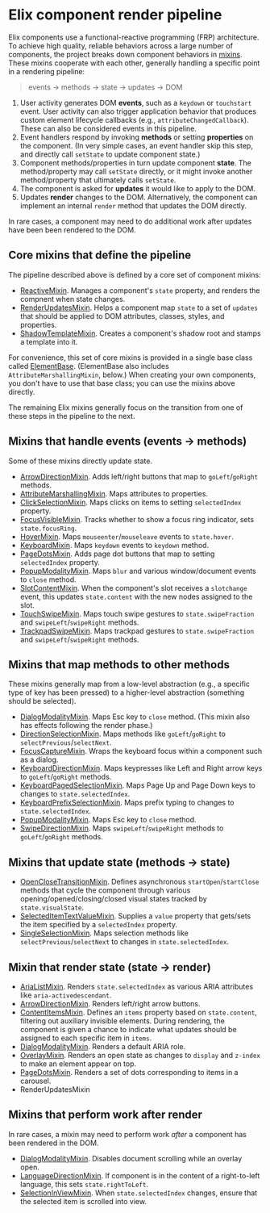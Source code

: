 # Elix component render pipeline

Elix components use a functional-reactive programming (FRP) architecture. To achieve high quality, reliable behaviors across a large number of components, the project breaks down component behaviors in [mixins](mixins). These mixins cooperate with each other, generally handling a specific point in a rendering pipeline:

> events → methods → state → updates → DOM

1. User activity generates DOM **events**, such as a `keydown` or `touchstart` event. User activity can also trigger application behavior that produces custom element lifecycle callbacks (e.g., `attributeChangedCallback`). These can also be considered events in this pipeline.
2. Event handlers respond by invoking **methods** or setting **properties** on the component. (In very simple cases, an event handler skip this step, and directly call `setState` to update component state.)
3. Component methods/properties in turn update component **state**. The method/property may call `setState` directly, or it might invoke another method/property that ultimately calls `setState`.
4. The component is asked for **updates** it would like to apply to the DOM.
5. Updates **render** changes to the DOM. Alternatively, the component can implement an internal `render` method that updates the DOM directly.

In rare cases, a component may need to do additional work after updates have been been rendered to the DOM.


## Core mixins that define the pipeline

The pipeline described above is defined by a core set of component mixins:

* [ReactiveMixin](ReactiveMixin). Manages a component's `state` property, and renders the compnent when state changes.
* [RenderUpdatesMixin](RenderUpdatesMixin). Helps a component map `state` to a set of `updates` that should be applied to DOM attributes, classes, styles, and properties.
* [ShadowTemplateMixin](ShadowTemplateMixin). Creates a component's shadow root and stamps a template into it.

For convenience, this set of core mixins is provided in a single base class called [ElementBase](ElementBase). (ElementBase also includes `AttributeMarshallingMixin`, below.) When creating your own components, you don't have to use that base class; you can use the mixins above directly.

The remaining Elix mixins generally focus on the transition from one of these steps in the pipeline to the next.


## Mixins that handle events (events → methods)

Some of these mixins directly update state.

* [ArrowDirectionMixin](ArrowDirectionMixin). Adds left/right buttons that map to `goLeft`/`goRight` methods.
* [AttributeMarshallingMixin](AttributeMarshallingMixin). Maps attributes to properties.
* [ClickSelectionMixin](ClickSelectionMixin). Maps clicks on items to setting `selectedIndex` property.
* [FocusVisibleMixin](FocusVisibleMixin). Tracks whether to show a focus ring indicator, sets `state.focusRing`.
* [HoverMixin](HoverMixin). Maps `mouseenter`/`mouseleave` events to `state.hover`.
* [KeyboardMixin](KeyboardMixin). Maps `keydown` events to `keydown` method.
* [PageDotsMixin](PageDotsMixin). Adds page dot buttons that map to setting `selectedIndex` property.
* [PopupModalityMixin](PopupModalityMixin). Maps `blur` and various window/document events to `close` method.
* [SlotContentMixin](SlotContentMixin). When the component's slot receives a `slotchange` event, this updates `state.content` with the new nodes assigned to the slot.
* [TouchSwipeMixin](TouchSwipeMixin). Maps touch swipe gestures to `state.swipeFraction` and `swipeLeft`/`swipeRight` methods.
* [TrackpadSwipeMixin](TrackpadSwipeMixin). Maps trackpad gestures to `state.swipeFraction` and `swipeLeft`/`swipeRight` methods.


## Mixins that map methods to other methods

These mixins generally map from a low-level abstraction (e.g., a specific type of key has been pressed) to a higher-level abstraction (something should be selected).

* [DialogModalityMixin](DialogModalityMixin). Maps Esc key to `close` method. (This mixin also has effects following the render phase.)
* [DirectionSelectionMixin](DirectionSelectionMixin). Maps methods like `goLeft`/`goRight` to `selectPrevious`/`selectNext`.
* [FocusCaptureMixin](FocusCaptureMixin). Wraps the keyboard focus within a component such as a dialog.
* [KeyboardDirectionMixin](KeyboardDirectionMixin). Maps keypresses like Left and Right arrow keys to `goLeft`/`goRight` methods.
* [KeyboardPagedSelectionMixin](KeyboardPagedSelectionMixin). Maps Page Up and Page Down keys to changes to `state.selectedIndex`.
* [KeyboardPrefixSelectionMixin](KeyboardPrefixSelectionMixin). Maps prefix typing to changes to `state.selectedIndex`.
* [PopupModalityMixin](PopupModalityMixin). Maps Esc key to `close` method.
* [SwipeDirectionMixin](SwipeDirectionMixin). Maps `swipeLeft`/`swipeRight` methods to `goLeft`/`goRight` methods.


## Mixins that update state (methods → state)

* [OpenCloseTransitionMixin](OpenCloseTransitionMixin). Defines asynchronous `startOpen`/`startClose` methods that cycle the component through various opening/opened/closing/closed visual states tracked by `state.visualState`.
* [SelectedItemTextValueMixin](SelectedItemTextValueMixin). Supplies a `value` property that gets/sets the item specified by a `selectedIndex` property.
* [SingleSelectionMixin](SingleSelectionMixin). Maps selection methods like `selectPrevious`/`selectNext` to changes in `state.selectedIndex`.


## Mixin that render state (state → render)

* [AriaListMixin](AriaListMixin). Renders `state.selectedIndex` as various ARIA attributes like `aria-activedescendant`.
* [ArrowDirectionMixin](ArrowDirectionMixin). Renders left/right arrow buttons.
* [ContentItemsMixin](ContentItemsMixin). Defines an `items` property based on `state.content`, filtering out auxiliary invisible elements. During rendering, the component is given a chance to indicate what updates should be assigned to each specific item in `items`.
* [DialogModalityMixin](DialogModalityMixin). Renders a default ARIA role.
* [OverlayMixin](OverlayMixin). Renders an open state as changes to `display` and `z-index` to make an element appear on top.
* [PageDotsMixin](PageDotsMixin). Renders a set of dots corresponding to items in a carousel.
* RenderUpdatesMixin


## Mixins that perform work after render

In rare cases, a mixin may need to perform work _after_ a component has been rendered in the DOM.

* [DialogModalityMixin](DialogModalityMixin). Disables document scrolling while an overlay open.
* [LanguageDirectionMixin](LanguageDirectionMixin). If component is in the content of a right-to-left language, this sets `state.rightToLeft`.
* [SelectionInViewMixin](SelectionInViewMixin). When `state.selectedIndex` changes, ensure that the selected item is scrolled into view.
